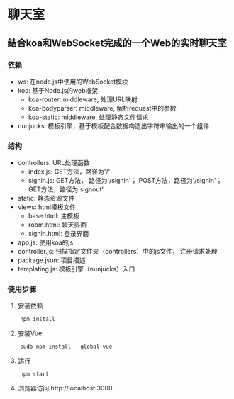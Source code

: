 # 聊天室
## 结合koa和WebSocket完成的一个Web的实时聊天室

### 依赖
- ws: 在node.js中使用的WebSocket模块
- koa: 基于Node.js的web框架
    - koa-router: middleware, 处理URL映射
    - koa-bodyparser: middleware, 解析request中的参数
    - koa-static: middleware, 处理静态文件请求
- nunjucks: 模板引擎，基于模板配合数据构造出字符串输出的一个组件

### 结构
- controllers: URL处理函数
    - index.js: GET方法，路径为'/'
    - signin.js: GET方法， 路径为'/signin'； POST方法，路径为'/signin'； GET方法，路径为'signout'
- static: 静态资源文件
- views: html模板文件
    - base.html: 主模板
    - room.html: 聊天界面
    - signin.html: 登录界面
- app.js: 使用koa的js
- controller.js: 扫描指定文件夹（controllers）中的js文件， 注册请求处理
- package.json: 项目描述
- templating.js: 模板引擎（nunjucks）入口

### 使用步骤
1. 安装依赖
```
    npm install
```
2. 安装Vue
```
    sudo npm install --global vue
```
3. 运行
```
    npm start
```
4. 浏览器访问 http://localhost:3000